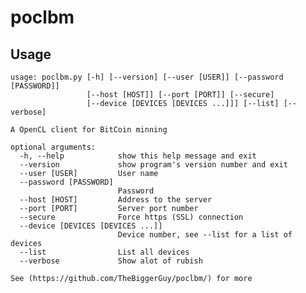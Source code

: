poclbm
======

Usage
-----
	usage: poclbm.py [-h] [--version] [--user [USER]] [--password [PASSWORD]]
	                 [--host [HOST]] [--port [PORT]] [--secure]
	                 [--device [DEVICES [DEVICES ...]]] [--list] [--verbose]
	
	A OpenCL client for BitCoin minning
	
	optional arguments:
	  -h, --help            show this help message and exit
	  --version             show program's version number and exit
	  --user [USER]         User name
	  --password [PASSWORD]
	                        Password
	  --host [HOST]         Address to the server
	  --port [PORT]         Server port number
	  --secure              Force https (SSL) connection
	  --device [DEVICES [DEVICES ...]]
	                        Device number, see --list for a list of devices
	  --list                List all devices
	  --verbose             Show alot of rubish
	
	See (https://github.com/TheBiggerGuy/poclbm/) for more

